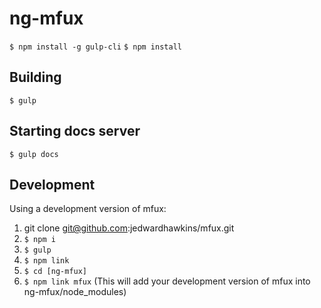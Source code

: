 # ng-mfux

`$ npm install -g gulp-cli`
`$ npm install`

## Building
`$ gulp`

## Starting docs server
`$ gulp docs`

## Development
Using a development version of mfux:
1. git clone git@github.com:jedwardhawkins/mfux.git
2. `$ npm i`
3. `$ gulp`
4. `$ npm link`
5. `$ cd [ng-mfux]`
5. `$ npm link mfux` (This will add your development version of mfux into ng-mfux/node_modules)